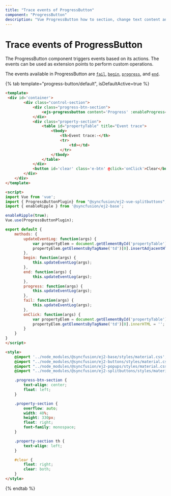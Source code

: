 ```yaml
---
title: "Trace events of ProgressButton"
component: "ProgressButton"
description: "Vue ProgressButton how to section, change text content and styles, hide spinner, customize progress, event trace."
---
```


# Trace events of ProgressButton

The ProgressButton component triggers events based on its actions. The events can be used as extension points to perform custom operations.

The events available in ProgressButton are [`fail`](../../api/progress-button#fail), [`begin`](../../api/progress-button#begin), [`progress`](../../api/progress-button#progress), and [`end`](../../api/progress-button#end).

{% tab template="progress-button/default", isDefaultActive=true %}

```html
<template>
 <div id='container'>
        <div class="control-section">
            <div class="progress-btn-section">
                <ejs-progressbutton content='Progress' :enableProgress="true" :begin="begin" :end="end" :progress="progress" :fail="fail"></ejs-progressbutton>
            </div>
            <div class="property-section">
                <table id="propertyTable" title="Event trace">
                    <tbody>
                        <th>Event trace:-</th>
                        <tr>
                            <td></td>
                        </tr>
                    </tbody>
                </table>
            </div>
            <button id='clear' class='e-btn' @click='onClick'>Clear</button>
        </div>
    </div>
</template>

<script>
import Vue from 'vue';
import { ProgressButtonPlugin} from "@syncfusion/ej2-vue-splitbuttons";
import { enableRipple } from '@syncfusion/ej2-base';

enableRipple(true);
Vue.use(ProgressButtonPlugin);

export default {
    methods: {
        updateEventLog: function(args) {
            var propertyElem = document.getElementById('propertyTable');
            propertyElem.getElementsByTagName('td')[0].insertAdjacentHTML('beforeend', args.name + ' Event triggered. <br/>';
        },
        begin: function(args) {
            this.updateEventLog(args);
        },
        end: function(args) {
            this.updateEventLog(args);
        },
        progress: function(args) {
            this.updateEventLog(args);
        },
        fail: function(args) {
            this.updateEventLog(args);
        },
        onClick: function(args) {
            var propertyElem = document.getElementById('propertyTable');
            propertyElem.getElementsByTagName('td')[0].innerHTML = '';
        }
    }
}
</script>

<style>
    @import '../node_modules/@syncfusion/ej2-base/styles/material.css';
    @import "../node_modules/@syncfusion/ej2-buttons/styles/material.css";
    @import "../node_modules/@syncfusion/ej2-popups/styles/material.css";
    @import "../node_modules/@syncfusion/ej2-splitbuttons/styles/material.css";

    .progress-btn-section {
        text-align: center;
        float: left;
    }

    .property-section {
        overflow: auto;
        width: 40%;
        height: 330px;
        float: right;
        font-family: monospace;
    }

    .property-section th {
        text-align: left;
    }

    #clear {
        float: right;
        clear: both;
    }
</style>
```

{% endtab %}
